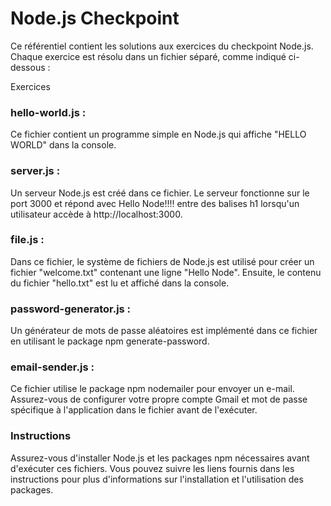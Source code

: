 <h1>Node.js Checkpoint</h1>

Ce référentiel contient les solutions aux exercices du checkpoint Node.js. Chaque exercice est résolu dans un fichier séparé, comme indiqué ci-dessous :

Exercices

<h3>hello-world.js :</h3> Ce fichier contient un programme simple en Node.js qui affiche "HELLO WORLD" dans la console.

<h3>server.js :</h3> Un serveur Node.js est créé dans ce fichier. Le serveur fonctionne sur le port 3000 et répond avec Hello Node!!!! entre des balises h1 lorsqu'un utilisateur accède à http://localhost:3000.

<h3>file.js :</h3> Dans ce fichier, le système de fichiers de Node.js est utilisé pour créer un fichier "welcome.txt" contenant une ligne "Hello Node". Ensuite, le contenu du fichier "hello.txt" est lu et affiché dans la console.

<h3>password-generator.js :</h3> Un générateur de mots de passe aléatoires est implémenté dans ce fichier en utilisant le package npm generate-password.

<h3>email-sender.js :</h3> Ce fichier utilise le package npm nodemailer pour envoyer un e-mail. Assurez-vous de configurer votre propre compte Gmail et mot de passe spécifique à l'application dans le fichier avant de l'exécuter.

<h3>Instructions</h3>

Assurez-vous d'installer Node.js et les packages npm nécessaires avant d'exécuter ces fichiers. Vous pouvez suivre les liens fournis dans les instructions pour plus d'informations sur l'installation et l'utilisation des packages.
